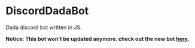 # DiscordDadaBot
Dada discord bot written in JS.

**Notice: This bot won't be updated anymore. check out the new bot [here](https://github.com/YRlp98/discord_dada_bot.py).**
